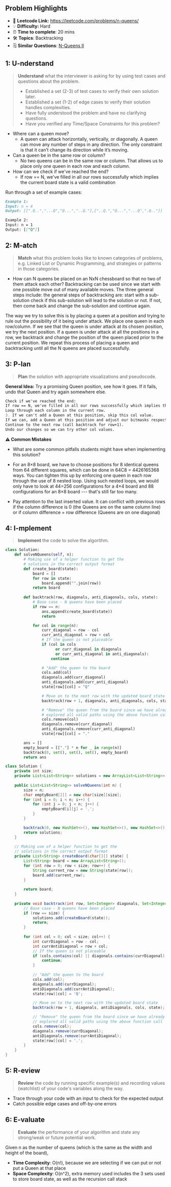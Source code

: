 ## Problem Highlights

* 🔗 **Leetcode Link:** <https://leetcode.com/problems/n-queens/>
* 💡 **Difficulty:** Hard
* ⏰ **Time to complete**: 20 mins
* 🛠️ **Topics**: Backtracking
* 🗒️ **Similar Questions**: [N-Queens II](https://leetcode.com/problems/n-queens-ii/)
    
## 1: U-nderstand
 
> **Understand** what the interviewer is asking for by using test cases and questions about the problem.
> 
> - Established a set (2-3) of test cases to verify their own solution later.
> - Established a set (1-2) of edge cases to verify their solution handles complexities.
> - Have fully understood the problem and have no clarifying questions.
> - Have you verified any Time/Space Constraints for this problem?

- Where can a queen move?
  - A queen can attack horizontally, vertically, or diagonally. A queen can move any number of steps in any direction. The only constraint is that it can’t change its direction while it’s moving. 
- Can a queen be in the same row or column?
  - No two queens can be in the same row or column. That allows us to place only one queen in each row and each column.  
- How can we check if we've reached the end?
  - If row == N, we've filled in all our rows successfully which implies the current board state is a valid combination

Run through a set of example cases:

```markdown
Example 1:
Input: n = 4
Output: [[".Q..","...Q","Q...","..Q."],["..Q.","Q...","...Q",".Q.."]]

Example 2:
Input: n = 1
Output: [["Q"]]
```   
    
## 2: M-atch

<!-- See https://docs.google.com/document/d/1hYT1hoOJ6pFIt8A5q-PIZmYP7pB4WqlzyUJgFx9x2mY/edit#heading=h.ya2de4n4zsds for list of algorithms based on question type-->

> **Match** what this problem looks like to known categories of problems, e.g. Linked List or Dynamic Programming, and strategies or patterns in those categories.

* How can N queens be placed on an NxN chessboard so that no two of them attack each other? Backtracking can be used since we start with one pos­si­ble move out of many avail­able moves. The three general steps include: the general steps of backtracking are: start with a sub-solution
check if this sub-solution will lead to the solution or not. If not, then come back and change the sub-solution and continue again.

The way we try to solve this is by placing a queen at a position and trying to rule out the possibility of it being under attack. We place one queen in each row/column. If we see that the queen is under attack at its chosen position, we try the next position. If a queen is under attack at all the positions in a row, we backtrack and change the position of the queen placed prior to the current position. We repeat this process of placing a queen and backtracking until all the N queens are placed successfully.



## 3: P-lan

> **Plan** the solution with appropriate visualizations and pseudocode.

**General Idea:** Try a promising Queen position, see how it goes. If it fails, undo that Queen and try again somewhere else.

```markdown
Check if we've reached the end:
If row == N, we've filled in all our rows successfully which implies the current board state is a valid combination. Let's add it to our output list.
Loop through each column in the current row.
3. If we can't add a Queen at this position, skip this col value.
If we can, add a Queen at this position and adjust our bitmasks respectively.
Continue to the next row (call backtrack for row+1).
Undo our changes so we can try other col values.
```

**⚠️ Common Mistakes**

* What are some common pitfalls students might have when implementing this solution?

* For an 8×8 board, we have to choose positions for 8 identical queens from 64  different squares, which can be done in 64C8 = 4426165368 ways. You can tighten this up by enforcing one queen in each row through the use of 8 nested loop. Using such nested loops, we would only have to look at 44=256 configurations for a 4×4 board and 88 configurations for an 8×8 board --- that's still far too many. 

* Pay attention to the last inserted value. It can conflict with previous rows if the column difference is 0 (the Queens are on the same column line) or if column difference = row difference (Queens are on one diagonal)

## 4: I-mplement

> **Implement** the code to solve the algorithm.

```python
class Solution:
    def solveNQueens(self, n):
        # Making use of a helper function to get the
        # solutions in the correct output format
        def create_board(state):
            board = []
            for row in state:
                board.append("".join(row))
            return board
        
        def backtrack(row, diagonals, anti_diagonals, cols, state):
            # Base case - N queens have been placed
            if row == n:
                ans.append(create_board(state))
                return

            for col in range(n):
                curr_diagonal = row - col
                curr_anti_diagonal = row + col
                # If the queen is not placeable
                if (col in cols 
                      or curr_diagonal in diagonals 
                      or curr_anti_diagonal in anti_diagonals):
                    continue

                # "Add" the queen to the board
                cols.add(col)
                diagonals.add(curr_diagonal)
                anti_diagonals.add(curr_anti_diagonal)
                state[row][col] = "Q"

                # Move on to the next row with the updated board state
                backtrack(row + 1, diagonals, anti_diagonals, cols, state)

                # "Remove" the queen from the board since we have already
                # explored all valid paths using the above function call
                cols.remove(col)
                diagonals.remove(curr_diagonal)
                anti_diagonals.remove(curr_anti_diagonal)
                state[row][col] = "."

        ans = []
        empty_board = [["."] * n for _ in range(n)]
        backtrack(0, set(), set(), set(), empty_board)
        return ans
```
```java
class Solution {
    private int size;
    private List<List<String>> solutions = new ArrayList<List<String>>();
    
    public List<List<String>> solveNQueens(int n) {
        size = n;
        char emptyBoard[][] = new char[size][size];
        for (int i = 0; i < n; i++) {
            for (int j = 0; j < n; j++) {
                emptyBoard[i][j] = '.';
            }
        }

        backtrack(0, new HashSet<>(), new HashSet<>(), new HashSet<>(), emptyBoard);
        return solutions;
    }
    
    // Making use of a helper function to get the
    // solutions in the correct output format
    private List<String> createBoard(char[][] state) {
        List<String> board = new ArrayList<String>();
        for (int row = 0; row < size; row++) {
            String current_row = new String(state[row]);
            board.add(current_row);
        }
        
        return board;
    }
    
    private void backtrack(int row, Set<Integer> diagonals, Set<Integer> antiDiagonals, Set<Integer> cols, char[][] state) {
        // Base case - N queens have been placed
        if (row == size) {
            solutions.add(createBoard(state));
            return;
        }
        
        for (int col = 0; col < size; col++) {
            int currDiagonal = row - col;
            int currAntiDiagonal = row + col;
            // If the queen is not placeable
            if (cols.contains(col) || diagonals.contains(currDiagonal) || antiDiagonals.contains(currAntiDiagonal)) {
                continue;    
            }
            
            // "Add" the queen to the board
            cols.add(col);
            diagonals.add(currDiagonal);
            antiDiagonals.add(currAntiDiagonal);
            state[row][col] = 'Q';

            // Move on to the next row with the updated board state
            backtrack(row + 1, diagonals, antiDiagonals, cols, state);

            // "Remove" the queen from the board since we have already
            // explored all valid paths using the above function call
            cols.remove(col);
            diagonals.remove(currDiagonal);
            antiDiagonals.remove(currAntiDiagonal);
            state[row][col] = '.';
        }
    }
}
```
    
## 5: R-eview

> **Review** the code by running specific example(s) and recording values (watchlist) of your code's variables along the way.

- Trace through your code with an input to check for the expected output
- Catch possible edge cases and off-by-one errors

## 6: E-valuate

> **Evaluate** the performance of your algorithm and state any strong/weak or future potential work.


Given n as the number of queens (which is the same as the width and height of the board),

* **Time Complexity**: O(n!), because we are selecting if we can put or not put a Queen at that place
* **Space Complexity**: O(n^2), extra memory used includes the 3 sets used to store board state, as well as the recursion call stack
